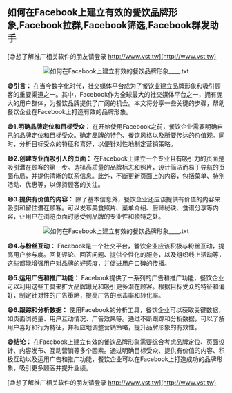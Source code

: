 ## **如何在Facebook上建立有效的餐饮品牌形象,Facebook拉群,Facebook筛选,Facebook群发助手**

[😍想了解推广相关软件的朋友请登录 http://www.vst.tw](http://www.vst.tw)

 <center><img src="https://vst.tw/MP4/tuiguang/png/5.png" alt="如何在Facebook上建立有效的餐饮品牌形象____.txt"></center>

**😄引言：**
在当今数字化时代，社交媒体平台成为了餐饮业建立品牌形象和吸引顾客的重要渠道之一。其中，Facebook作为全球最大的社交媒体平台之一，拥有庞大的用户群体，为餐饮品牌提供了广阔的机会。本文将分享一些关键的步骤，帮助餐饮企业在Facebook上打造有效的品牌形象。

**😄1.明确品牌定位和目标受众：**
在开始使用Facebook之前，餐饮企业需要明确自己的品牌定位和目标受众。确定品牌的特色、餐饮风格以及所要传达的价值观。同时，分析目标受众的特征和喜好，以便针对性地制定营销策略。

**😄2.创建专业而吸引人的页面：**
在Facebook上建立一个专业且有吸引力的页面是吸引潜在顾客的第一步。选择高质量的品牌标志和照片，设计简洁而易于导航的页面布局，并提供清晰的联系信息。此外，不断更新页面上的内容，包括菜单、特别活动、优惠等，以保持顾客的关注。

**😄3.提供有价值的内容：**
除了基本信息外，餐饮企业还应该提供有价值的内容来吸引和留住潜在顾客。可以发布美食照片、菜单介绍、厨师秘诀、食谱分享等内容，让用户在浏览页面时感受到品牌的专业性和独特之处。

 <center><img src="https://vst.tw/MP4/tuiguang/png/6.png" alt="如何在Facebook上建立有效的餐饮品牌形象____.txt"></center>

**😄4.与粉丝互动：**
Facebook是一个社交平台，餐饮企业应该积极与粉丝互动，提高用户参与度。回复评论、回答问题、提供个性化的服务，以及组织线上活动等，这些都能增强用户对品牌的好感度，并促进用户口碑的传播。

**😄5.运用广告和推广功能：**
Facebook提供了一系列的广告和推广功能，餐饮企业可以利用这些工具来扩大品牌曝光和吸引更多潜在顾客。根据目标受众的特征和偏好，制定针对性的广告策略，提高广告的点击率和转化率。

**😄6.跟踪和分析数据：**
使用Facebook的分析工具，餐饮企业可以获取关键数据，如页面浏览量、用户互动情况、广告效果等。通过不断跟踪和分析数据，可以了解用户喜好和行为特征，并相应地调整营销策略，提升品牌形象的有效性。

**😄结论：**
在Facebook上建立有效的餐饮品牌形象需要综合考虑品牌定位、页面设计、内容发布、互动营销等多个因素。通过明确目标受众、提供有价值的内容、积极互动以及运用广告和推广功能，餐饮企业可以在Facebook上打造成功的品牌形象，吸引更多顾客并提升业绩。

[😍想了解推广相关软件的朋友请登录 http://www.vst.tw](http://www.vst.tw)



